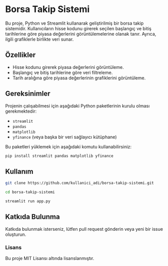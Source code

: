 # Borsa Takip Sistemi

Bu proje, Python ve Streamlit kullanarak geliştirilmiş bir borsa takip sistemidir. Kullanıcıların hisse kodunu girerek seçilen başlangıç ve bitiş tarihlerine göre piyasa değerlerini görüntülemelerine olanak tanır. Ayrıca, ilgili grafiklerle birlikte veri sunar.

## Özellikler

- Hisse kodunu girerek piyasa değerlerini görüntüleme.
- Başlangıç ve bitiş tarihlerine göre veri filtreleme.
- Tarih aralığına göre piyasa değerlerinin grafiklerini görüntüleme.

## Gereksinimler

Projenin çalışabilmesi için aşağıdaki Python paketlerinin kurulu olması gerekmektedir:

- `streamlit`
- `pandas`
- `matplotlib`
- `yfinance` (veya başka bir veri sağlayıcı kütüphane)

Bu paketleri yüklemek için aşağıdaki komutu kullanabilirsiniz:

```bash
pip install streamlit pandas matplotlib yfinance
```

## Kullanım

```bash
git clone https://github.com/kullanici_adi/borsa-takip-sistemi.git
```

```bash
cd borsa-takip-sistemi
```
```bash
streamlit run app.py
```

## Katkıda Bulunma
Katkıda bulunmak isterseniz, lütfen pull request gönderin veya yeni bir issue oluşturun.

### Lisans
Bu proje MIT Lisansı altında lisanslanmıştır.


